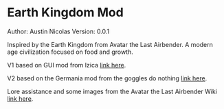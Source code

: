 # Earth Kingdom Mod

Author: Austin Nicolas
Version: 0.0.1

Inspired by the Earth Kingdom from Avatar the Last Airbender. A modern age civilization focused on food and growth.

V1 based on GUI mod from Izica [link here](https://forums.civfanatics.com/resources/content-modding-tools-with-gui.32139/).

V2 based on the Germania mod from the goggles do nothing [link here](https://forums.civfanatics.com/resources/goggless-germania-antiquity.31956/).

Lore assistance and some images from the Avatar the Last Airbender Wiki [link here](http://avatar.fandom.com/wiki/Avatar_Wiki).